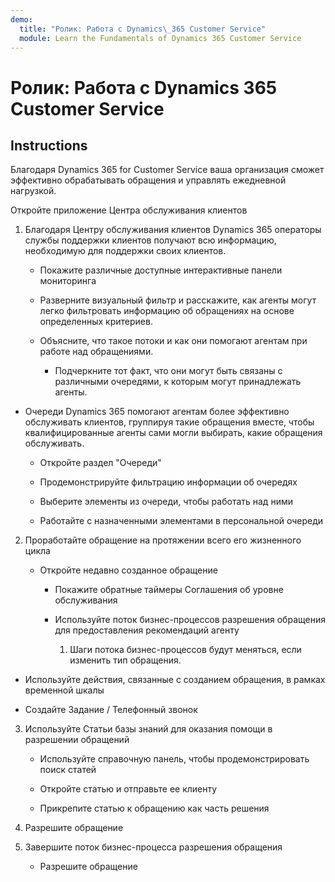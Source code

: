 ```yaml
---
demo:
  title: "Ролик: Работа с Dynamics\_365 Customer Service"
  module: Learn the Fundamentals of Dynamics 365 Customer Service
---
```


# Ролик: Работа с Dynamics 365 Customer Service

## Instructions

Благодаря Dynamics 365 for Customer Service ваша организация сможет эффективно обрабатывать обращения и управлять ежедневной нагрузкой. 

Откройте приложение Центра обслуживания клиентов

1. Благодаря Центру обслуживания клиентов Dynamics 365 операторы службы поддержки клиентов получают всю информацию, необходимую для поддержки своих клиентов. 

    - Покажите различные доступные интерактивные панели мониторинга

    - Разверните визуальный фильтр и расскажите, как агенты могут легко фильтровать информацию об обращениях на основе определенных критериев. 

    - Объясните, что такое потоки и как они помогают агентам при работе над обращениями. 

        - Подчеркните тот факт, что они могут быть связаны с различными очередями, к которым могут принадлежать агенты. 

- Очереди Dynamics 365 помогают агентам более эффективно обслуживать клиентов, группируя такие обращения вместе, чтобы квалифицированные агенты сами могли выбирать, какие обращения обслуживать. 

    - Откройте раздел "Очереди"

    - Продемонстрируйте фильтрацию информации об очередях

    - Выберите элементы из очереди, чтобы работать над ними

    - Работайте с назначенными элементами в персональной очереди

2. Проработайте обращение на протяжении всего его жизненного цикла

    - Откройте недавно созданное обращение 

        - Покажите обратные таймеры Соглашения об уровне обслуживания

        - Используйте поток бизнес-процессов разрешения обращения для предоставления рекомендаций агенту

            1. Шаги потока бизнес-процессов будут меняться, если изменить тип обращения. 

- Используйте действия, связанные с созданием обращения, в рамках временной шкалы

- Создайте Задание / Телефонный звонок

3. Используйте Статьи базы знаний для оказания помощи в разрешении обращений

    - Используйте справочную панель, чтобы продемонстрировать поиск статей

    - Откройте статью и отправьте ее клиенту

    - Прикрепите статью к обращению как часть решения

4. Разрешите обращение

5. Завершите поток бизнес-процесса разрешения обращения

    - Разрешите обращение
